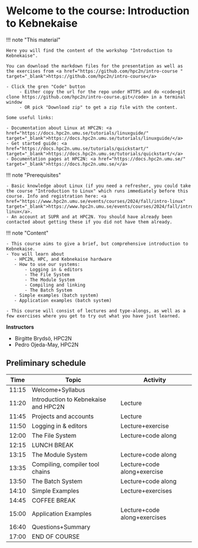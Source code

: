# Welcome to the course: Introduction to Kebnekaise

!!! note "This material"
   
    Here you will find the content of the workshop "Introduction to Kebnekaise". 

    You can download the markdown files for the presentation as well as the exercises from <a href="https://github.com/hpc2n/intro-course " target="_blank">https://github.com/hpc2n/intro-course</a>

    - Click the gren "Code" button
         - Either copy the url for the repo under HTTPS and do <code>git clone https://github.com/hpc2n/intro-course.git</code> in a terminal window
         - OR pick "Download zip" to get a zip file with the content. 
 
    Some useful links: 

    - Documentation about Linux at HPC2N: <a href="https://docs.hpc2n.umu.se/tutorials/linuxguide/" target="_blank">https://docs.hpc2n.umu.se/tutorials/linuxguide/</a>
    - Get started guide: <a href="https://docs.hpc2n.umu.se/tutorials/quickstart/" target="_blank">https://docs.hpc2n.umu.se/tutorials/quickstart/</a>
    - Documentation pages at HPC2N: <a href="https://docs.hpc2n.umu.se/" target="_blank">https://docs.hpc2n.umu.se/</a> 

!!! note "Prerequisites"

    - Basic knowledge about Linux (if you need a refresher, you could take the course "Introduction to Linux" which runs immediately before this course. Info and registration here: <a href="https://www.hpc2n.umu.se/events/courses/2024/fall/intro-linux" target="_blank">https://www.hpc2n.umu.se/events/courses/2024/fall/intro-linux</a>. 
    - An account at SUPR and at HPC2N. You should have already been contacted about getting these if you did not have them already. 

!!! note "Content"
 
    - This course aims to give a brief, but comprehensive introduction to Kebnekaise.
    - You will learn about
       - HPC2N, HPC, and Kebnekaise hardware
       - How to use our systems: 
           - Logging in & editors
           - The File System
           - The Module System
           - Compiling and linking
           - The Batch System
       - Simple examples (batch system)
       - Application examples (batch system)

    - This course will consist of lectures and type-alongs, as well as a few exercises where you get to try out what you have just learned.    

**Instructors**

- Birgitte Brydsö, HPC2N
- Pedro Ojeda-May, HPC2N

## Preliminary schedule


| Time | Topic | Activity | 
| ---- | ----- | -------- |
| 11:15 | Welcome+Syllabus | |
| 11:20 | Introduction to Kebnekaise and HPC2N | Lecture |
| 11:45 | Projects and accounts | Lecture |  
| 11:50 | Logging in & editors | Lecture+exercise | 
| 12:00 | The File System | Lecture+code along |
| 12:15 | LUNCH BREAK | |  
| 13:15 | The Module System | Lecture+code along | 
| 13:35 | Compiling, compiler tool chains | Lecture+code along+exercise | 
| 13:50 | The Batch System | Lecture+code along |
| 14:10 | Simple Examples | Lecture+exercises | 
| 14:45 | COFFEE BREAK | |  
| 15:00 | Application Examples | Lecture+code along+exercises | 
| 16:40 | Questions+Summary | | 
| 17:00 | END OF COURSE | | 

